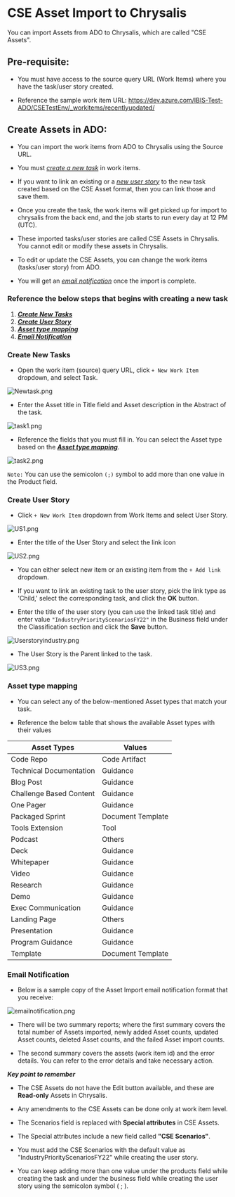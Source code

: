 # CSE Asset Import to Chrysalis

You can import Assets from ADO to Chrysalis, which are called "CSE Assets".

## Pre-requisite:

- You must have access to the source query URL (Work Items) where you have the task/user story created.

- Reference the sample work item URL: https://dev.azure.com/IBIS-Test-ADO/CSETestEnv/_workitems/recentlyupdated/

## Create Assets in ADO:

- You can import the work items from ADO to Chrysalis using the Source URL.

- You must _[create a new task](#Create-New-Tasks)_ in work items.

- If you want to link an existing or a _[new user story](#Create-User-Story)_ to the new task created based on the CSE Asset format, then you can link those and save them.

- Once you create the task, the work items will get picked up for import to chrysalis from the back end, and the job starts to run every day at 12 PM (UTC).

- These imported tasks/user stories are called CSE Assets in Chrysalis. You cannot edit or modify these assets in Chrysalis.

- To edit or update the CSE Assets, you can change the work items (tasks/user story) from ADO.

- You will get an _[email notification](#Email-Notification)_ once the import is complete.

### Reference the below steps that begins with creating a new task

1. **_[Create New Tasks](#Create-New-Tasks)_**
1. **_[Create User Story](#Create-User-Story)_**
1. **_[Asset type mapping](#Asset-type-mapping)_**
1. **_[Email Notification](#Email-Notification)_**

### Create New Tasks

- Open the work item (source) query URL, click `+ New Work Item` dropdown, and select Task.

![Newtask.png](/docs/attachments/Newtask.png)

- Enter the Asset title in Title field and Asset description in the Abstract of the task.

![task1.png](/docs/attachments/task1.png)

- Reference the fields that you must fill in. You can select the Asset type based on the **_[Asset type mapping](#Asset-type-mapping)_**.

![task2.png](/docs/attachments/task2.png)

`Note:` You can use the semicolon `(;)` symbol to add more than one value in the Product field.

### Create User Story

- Click `+ New Work Item` dropdown from Work Items and select User Story.

![US1.png](/docs/attachments/US1.png)

- Enter the title of the User Story and select the link icon 

![US2.png](/docs/attachments/US2.png)

- You can either select new item or an existing item from the `+ Add link` dropdown.
- If you want to link an existing task to the user story, pick the link type as 'Child,' select the corresponding task, and click the **OK** button. 

- Enter the title of the user story (you can use the linked task title) and enter value `"IndustryPriorityScenariosFY22"` in the Business field under the Classification section and click the **Save** button.

![Userstoryindustry.png](/docs/attachments/Userstoryindustry.png)

- The User Story is the Parent linked to the task.

![US3.png](/docs/attachments/US3.png)

### Asset type mapping

- You can select any of the below-mentioned Asset types that match your task.

- Reference the below table that shows the available Asset types with their values


|Asset Types| Values  |
|--|--|
|Code Repo  | Code Artifact  |
| Technical Documentation |Guidance |
| Blog Post | Guidance |
| Challenge Based Content |Guidance|
| One Pager | Guidance  |
| Packaged Sprint | Document Template |
| Tools Extension |Tool   |
| Podcast | Others  |
| Deck | Guidance  |
|Whitepaper | Guidance|
|Video|Guidance |
| Research | Guidance |
| Demo | Guidance |
| Exec Communication | Guidance |
| Landing Page | Others |
| Presentation| Guidance | 
| Program Guidance | Guidance |
| Template| Document Template | 

### Email Notification

- Below is a sample copy of the Asset Import email notification format that you receive:

![emailnotification.png](/docs/attachments/emailnotification.png)
- There will be two summary reports; where the first summary covers the total number of Assets imported, newly added Asset counts, updated Asset counts, deleted Asset counts, and the failed Asset import counts.

- The second summary covers the assets (work item id) and the error details. You can refer to the error details and take necessary action.

**_Key point to remember_**

- The CSE Assets do not have the Edit button available, and these are **Read-only** Assets in Chrysalis.

- Any amendments to the CSE Assets can be done only at work item level.

- The Scenarios field is replaced with **Special attributes** in CSE Assets.

- The Special attributes include a new field called **"CSE Scenarios"**.

- You must add the CSE Scenarios with the default value as "IndustryPriorityScenariosFY22" while creating the user story. 

- You can keep adding more than one value under the products field while creating the task and under the business field while creating the user story using the semicolon symbol ( ; ).
 